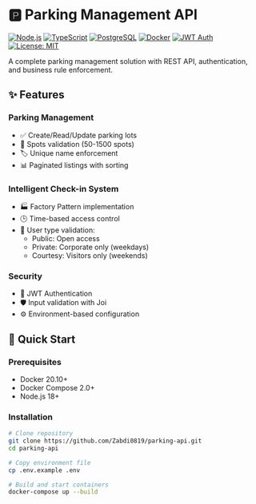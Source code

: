 # 🅿️ Parking Management API

[![Node.js](https://img.shields.io/badge/Node.js-18%2B-green)](https://nodejs.org/)
[![TypeScript](https://img.shields.io/badge/TypeScript-5%2B-blue)](https://www.typescriptlang.org/)
[![PostgreSQL](https://img.shields.io/badge/PostgreSQL-13%2B-blue)](https://www.postgresql.org/)
[![Docker](https://img.shields.io/badge/Docker-✓-blue)](https://www.docker.com/)
[![JWT Auth](https://img.shields.io/badge/JWT-Auth-orange)](https://jwt.io/)
[![License: MIT](https://img.shields.io/badge/License-MIT-yellow.svg)](https://opensource.org/licenses/MIT)

A complete parking management solution with REST API, authentication, and business rule enforcement.

## ✨ Features

### Parking Management
- ✅ Create/Read/Update parking lots
- 🔢 Spots validation (50-1500 spots)
- 🏷️ Unique name enforcement
- 📊 Paginated listings with sorting

### Intelligent Check-in System
- 🏭 Factory Pattern implementation
- 🕒 Time-based access control
- 🚗 User type validation:
  - Public: Open access
  - Private: Corporate only (weekdays)
  - Courtesy: Visitors only (weekends)

### Security
- 🔐 JWT Authentication
- 🛡️ Input validation with Joi
- ⚙️ Environment-based configuration

## 🚀 Quick Start

### Prerequisites
- Docker 20.10+
- Docker Compose 2.0+
- Node.js 18+

### Installation
```bash
# Clone repository
git clone https://github.com/Zabdi0819/parking-api.git
cd parking-api

# Copy environment file
cp .env.example .env

# Build and start containers
docker-compose up --build